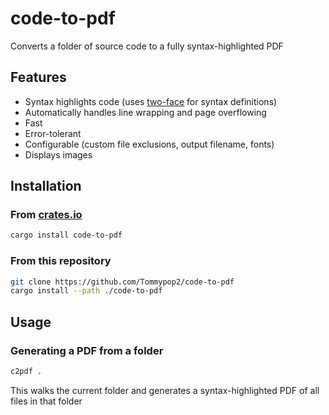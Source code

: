 # code-to-pdf

Converts a folder of source code to a fully syntax-highlighted PDF

## Features

- Syntax highlights code (uses [two-face](https://crates.io/crates/two-face) for syntax definitions)
- Automatically handles line wrapping and page overflowing
- Fast
- Error-tolerant
- Configurable (custom file exclusions, output filename, fonts)
- Displays images

## Installation

### From [crates.io](https://crates.io)

```bash
cargo install code-to-pdf
```

### From this repository

```bash
git clone https://github.com/Tommypop2/code-to-pdf
cargo install --path ./code-to-pdf
```

## Usage

### Generating a PDF from a folder

```bash
c2pdf .
```

This walks the current folder and generates a syntax-highlighted PDF of all files in that folder
